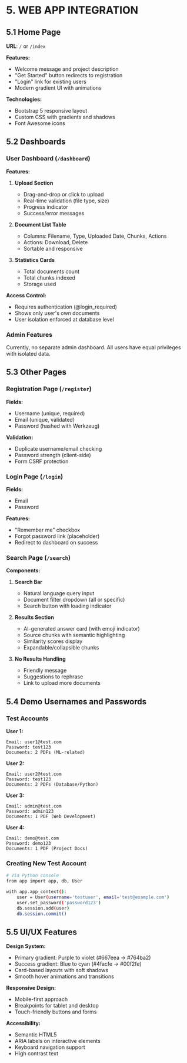 # 5. WEB APP INTEGRATION

## 5.1 Home Page

**URL**: `/` or `/index`

**Features:**
- Welcome message and project description
- "Get Started" button redirects to registration
- "Login" link for existing users
- Modern gradient UI with animations

**Technologies:**
- Bootstrap 5 responsive layout
- Custom CSS with gradients and shadows
- Font Awesome icons

## 5.2 Dashboards

### User Dashboard (`/dashboard`)

**Features:**
1. **Upload Section**
   - Drag-and-drop or click to upload
   - Real-time validation (file type, size)
   - Progress indicator
   - Success/error messages

2. **Document List Table**
   - Columns: Filename, Type, Uploaded Date, Chunks, Actions
   - Actions: Download, Delete
   - Sortable and responsive

3. **Statistics Cards**
   - Total documents count
   - Total chunks indexed
   - Storage used

**Access Control:**
- Requires authentication (@login_required)
- Shows only user's own documents
- User isolation enforced at database level

### Admin Features
Currently, no separate admin dashboard. All users have equal privileges with isolated data.

## 5.3 Other Pages

### Registration Page (`/register`)
**Fields:**
- Username (unique, required)
- Email (unique, validated)
- Password (hashed with Werkzeug)

**Validation:**
- Duplicate username/email checking
- Password strength (client-side)
- Form CSRF protection

### Login Page (`/login`)
**Fields:**
- Email
- Password

**Features:**
- "Remember me" checkbox
- Forgot password link (placeholder)
- Redirect to dashboard on success

### Search Page (`/search`)
**Components:**
1. **Search Bar**
   - Natural language query input
   - Document filter dropdown (all or specific)
   - Search button with loading indicator

2. **Results Section**
   - AI-generated answer card (with emoji indicator)
   - Source chunks with semantic highlighting
   - Similarity scores display
   - Expandable/collapsible chunks

3. **No Results Handling**
   - Friendly message
   - Suggestions to rephrase
   - Link to upload more documents

## 5.4 Demo Usernames and Passwords

### Test Accounts

**User 1:**
```
Email: user1@test.com
Password: test123
Documents: 2 PDFs (ML-related)
```

**User 2:**
```
Email: user2@test.com
Password: test123
Documents: 2 PDFs (Database/Python)
```

**User 3:**
```
Email: admin@test.com
Password: admin123
Documents: 1 PDF (Web Development)
```

**User 4:**
```
Email: demo@test.com
Password: demo123
Documents: 1 PDF (Project Docs)
```

### Creating New Test Account

```bash
# Via Python console
from app import app, db, User

with app.app_context():
    user = User(username='testuser', email='test@example.com')
    user.set_password('password123')
    db.session.add(user)
    db.session.commit()
```

## 5.5 UI/UX Features

**Design System:**
- Primary gradient: Purple to violet (#667eea → #764ba2)
- Success gradient: Blue to cyan (#4facfe → #00f2fe)
- Card-based layouts with soft shadows
- Smooth hover animations and transitions

**Responsive Design:**
- Mobile-first approach
- Breakpoints for tablet and desktop
- Touch-friendly buttons and forms

**Accessibility:**
- Semantic HTML5
- ARIA labels on interactive elements
- Keyboard navigation support
- High contrast text
